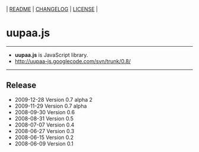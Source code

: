 | [README](http://uupaa-js.googlecode.com/svn/trunk/0.7/doc/README.htm) | [CHANGELOG](http://uupaa-js.googlecode.com/svn/trunk/0.7/doc/CHANGELOG.htm) | [LICENSE](http://uupaa-js.googlecode.com/svn/trunk/0.7/doc/LICENSE.htm) |

# uupaa.js #


---

  * **uupaa.js** is JavaScript library.
  * http://uupaa-js.googlecode.com/svn/trunk/0.8/


---

## Release ##
  * 2009-12-28 Version 0.7 alpha 2
  * 2009-11-29 Version 0.7 alpha
  * 2008-09-30 Version 0.6
  * 2008-08-31 Version 0.5
  * 2008-07-07 Version 0.4
  * 2008-06-27 Version 0.3
  * 2008-06-15 Version 0.2
  * 2008-06-09 Version 0.1
